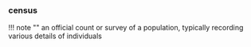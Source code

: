 ### census

!!! note ""
    an official count or survey of a population, typically recording various details of individuals